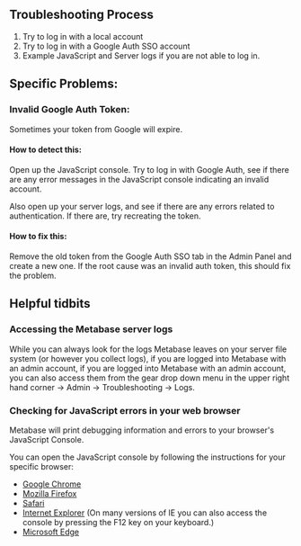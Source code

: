 ## Troubleshooting Process
1. Try to log in with a local account
2. Try to log in with a Google Auth SSO account
3. Example JavaScript and Server logs if you are not able to log in.

## Specific Problems:


### Invalid Google Auth Token:
Sometimes your token from Google will expire.

#### How to detect this:
Open up the JavaScript console. Try to log in with Google Auth, see if there are any error messages in the JavaScript console indicating an invalid account.

Also open up your server logs, and see if there are any errors related to authentication. If there are, try recreating the token.

#### How to fix this:
Remove the old token from the Google Auth SSO tab in the Admin Panel and create a new one. If the root cause was an invalid auth token, this should fix the problem.



## Helpful tidbits

### Accessing the Metabase server logs
While you can always look for the logs Metabase leaves on your server file system (or however you collect logs), if you are logged into Metabase with an admin account, if you are logged into Metabase with an admin account, you can also access them from the gear drop down menu in the upper right hand corner -> Admin -> Troubleshooting -> Logs.

### Checking for JavaScript errors in your web browser
Metabase will print debugging information and errors to your browser's JavaScript Console.

You can open the JavaScript console by following the instructions for your specific browser:
* [Google Chrome](https://developers.google.com/web/tools/chrome-devtools/console/)
* [Mozilla Firefox](https://developer.mozilla.org/en-US/docs/Tools/Web_Console)
* [Safari](https://developer.apple.com/library/content/documentation/AppleApplications/Conceptual/Safari_Developer_Guide/Introduction/Introduction.html)
* [Internet Explorer](https://msdn.microsoft.com/en-us/library/gg589530(v=vs.85).aspx) (On many versions of IE you can also access the console by pressing the F12 key on your keyboard.)
* [Microsoft Edge](https://docs.microsoft.com/en-us/microsoft-edge/f12-devtools-guide/console)
